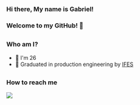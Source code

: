 ### Hi there, My name is Gabriel!

### Welcome to my GitHub! 👋

##

### Who am I?

- 👨 I'm 26
- 📓 Graduated in production engineering by <a href = "https://www.ifes.edu.br/" target="_blank">IFES</a>

##
 
### How to reach me
<div> 
  <a href="https://www.linkedin.com/in/gabrielfmpinheiro/" target="_blank"><img src="https://img.shields.io/badge/-LinkedIn-%230077B5?style=for-the-badge&logo=linkedin&logoColor=white" target="_blank"></a> 

